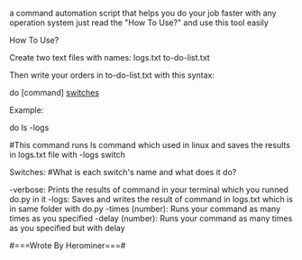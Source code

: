 a command automation script that helps you do your job faster with any operation system
just read the "How To Use?"
and use this tool easily

How To Use?

Create two text files with names:
logs.txt 
to-do-list.txt

Then write your orders in to-do-list.txt with this syntax:

do [command] [switches](optional)

Example:

do ls -logs

#This command runs ls command which used in linux and saves the results in logs.txt file with -logs switch

Switches:
#What is each switch's name and what does it do?

-verbose: Prints the results of command in your terminal which you runned do.py in it
-logs: Saves and writes the result of command in logs.txt which is in same folder with do.py
-times (number): Runs your command as many times as you specified 
-delay (number): Runs your command as many times as you specified but with delay



#===Wrote By Herominer===#

